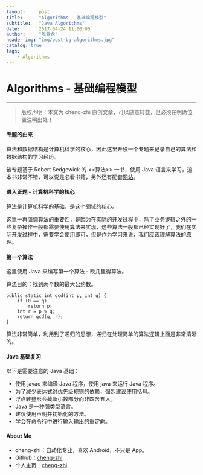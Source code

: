 ```yaml
---
layout:     post
title:      "Algorithms - 基础编程模型"
subtitle:   "Java Algorithms"
date:       2017-04-24 11:00:00
author:     "陈登龙"
header-img: "img/post-bg-algorithms.jpg"
catalog: true
tags:
    - Algorithms
---
```


# Algorithms - 基础编程模型
***
> 版权声明：本文为 cheng-zhi 原创文章，可以随意转载，但必须在明确位置注明出处！ 

#### 专题的由来
算法和数据结构是计算机科学的核心，因此这里开设一个专题来记录自己的算法和数据结构的学习经历。

该专题基于 Robert Sedgewick 的 <<算法>> 一书，使用 Java 语言来学习，这本书非常不错，可以说是必看书籍，另外还有配套[网站](http://algs4.cs.princeton.edu/home/)。

#### 进入正题 - 计算机科学的核心
算法是计算机科学的基础，是这个领域的核心。

这里一再强调算法的重要性，是因为在实际的开发过程中，除了业务逻辑之外的一些复杂操作一般都需要使用算法来实现，这些算法一般都已经实现好了，我们在实际开发过程中，需要学会使用即可，但是作为学习来说，我们应该理解算法的原理。

#### 第一个算法
这里使用 Java 来编写第一个算法 - 欧几里得算法。

算法目的：找到两个数的最大公约数。

    public static int gcd(int p, int q) {
		if (0 == q)
			return p;
		int r = p % q;
		return gcd(q, r);
	}
算法非常简单，利用到了递归的思想，递归在处理简单的算法逻辑上面是非常清晰的。

#### Java 基础复习
以下是需要注意的 Java 基础：
* 使用 javac 来编译 Java 程序，使用 java 来运行 Java 程序。
* 为了减少表达式对优先级规则的依赖，强烈建议使用括号。
* 浮点转整形会截断小数部分而非四舍五入。
* Java 是一种强类型语言。
* 建议使用声明并初始化的方法。
* 学会在命令行中进行输入输出的重定向。

#### About Me
* cheng-zhi：自动化专业，喜欢 Android，不只是 App。
* Github：[cheng-zhi](https://github.com/cheng-zhi)
* 个人主页：[cheng-zhi](https://cheng-zhi.github.io/)
